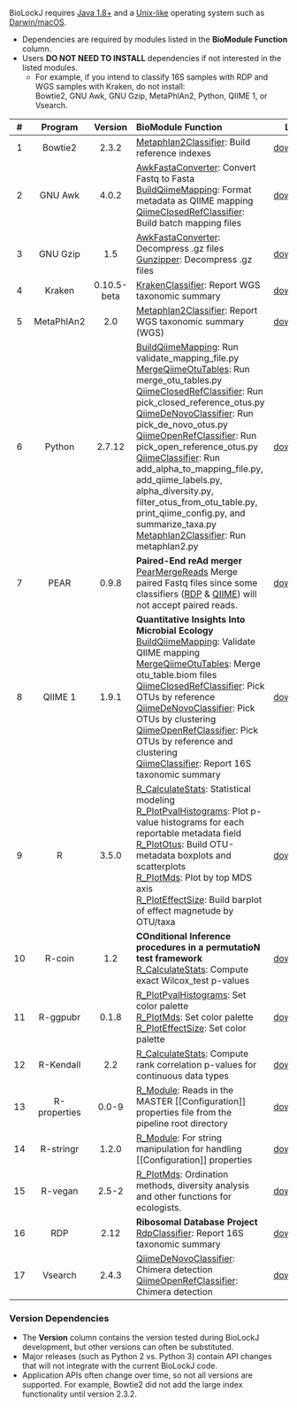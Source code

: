 BioLockJ requires [Java 1.8+](https://www.java.com "Java Homepage") and a [Unix-like](https://en.wikipedia.org/wiki/Unix-like) operating system  such as [Darwin/macOS](https://en.wikipedia.org/wiki/Darwin_(operating_system)).

* Dependencies are required by modules listed in the **BioModule Function** column.
* Users **DO NOT NEED TO INSTALL** dependencies if not interested in the listed modules.
  - For example, if you intend to classify 16S samples with RDP and WGS samples with Kraken, do not install:<br>
    Bowtie2, GNU Awk, GNU Gzip, MetaPhlAn2, Python, QIIME 1, or Vsearch.

| # | Program | Version | BioModule Function | Link |
| :---: | :---: | :---: | :--- | :---: |
| 1 | Bowtie2 | 2.3.2 | [Metaphlan2Classifier](../wiki/module.classifier.wgs#Metaphlan2Classifier): Build reference indexes  | [download](http://bowtie-bio.sourceforge.net/bowtie2/manual.shtml#obtaining-bowtie-2 "Bowtie2 Releases") |
| 2 | GNU Awk | 4.0.2 | [AwkFastaConverter](../wiki/module.seq#AwkFastaConverter): Convert Fastq to Fasta <br> [BuildQiimeMapping](../wiki/module.implicit.qiime#BuildQiimeMapping): Format metadata as QIIME mapping<br> [QiimeClosedRefClassifier](../wiki/module.classifier.r16s#QiimeClosedRefClassifier): Build batch mapping files | [download](https://www.gnu.org/software/gawk "Gawk Homepage")  |
| 3 | GNU Gzip | 1.5 | [AwkFastaConverter](../wiki/module.seq#AwkFastaConverter): Decompress .gz files <br> [Gunzipper](../wiki/module.seq#Gunzipper): Decompress .gz files | [download](https://www.gnu.org/software/gzip/ "Gzip Homepage") |
| 4 | Kraken | 0.10.5-beta | [KrakenClassifier](../wiki/module.classifier.wgs#KrakenClassifier): Report WGS taxonomic summary | [download](https://ccb.jhu.edu/software/kraken "Kraken Homepage") |
| 5 | MetaPhlAn2 | 2.0 | [Metaphlan2Classifier](../wiki/module.classifier.wgs#Metaphlan2Classifier): Report WGS taxonomic summary (WGS) | [download](http://huttenhower.sph.harvard.edu/metaphlan2 "MetaPhlAn2 Homepage") |
| 6 | Python | 2.7.12 | [BuildQiimeMapping](../wiki/module.implicit.qiime#BuildQiimeMapping): Run validate_mapping_file.py<br> [MergeQiimeOtuTables](../wiki/module.implicit.qiime#MergeQiimeOtuTables): Run merge_otu_tables.py<br> [QiimeClosedRefClassifier](../wiki/module.classifier.r16s#QiimeClosedRefClassifier): Run pick_closed_reference_otus.py<br> [QiimeDeNovoClassifier](../wiki/module.classifier.r16s#QiimeDeNovoClassifier): Run pick_de_novo_otus.py<br> [QiimeOpenRefClassifier](../wiki/module.classifier.r16s#QiimeOpenRefClassifier): Run pick_open_reference_otus.py<br> [QiimeClassifier](../wiki/module.implicit.qiime#QiimeClassifier): Run add_alpha_to_mapping_file.py, add_qiime_labels.py, alpha_diversity.py, filter_otus_from_otu_table.py, print_qiime_config.py, and summarize_taxa.py<br> [Metaphlan2Classifier](../wiki/module.classifier.wgs#Metaphlan2Classifier): Run metaphlan2.py | [download](https://www.python.org "Python Homepage") |
| 7 | PEAR | 0.9.8 | **Paired-End reAd merger**<br> [PearMergeReads](../wiki/module.seq#PearMergeReads) Merge paired Fastq files since some classifiers ([RDP](http://rdp.cme.msu.edu/classifier/classifier.jsp) & [QIIME](http://qiime.org)) will not accept paired reads. | [download](https://sco.h-its.org/exelixis/web/software/pear "PEAR Releases") |
| 8 | QIIME 1 | 1.9.1 |  **Quantitative Insights Into Microbial Ecology**<br> [BuildQiimeMapping](../wiki/module.implicit.qiime#BuildQiimeMapping): Validate QIIME mapping<br> [MergeQiimeOtuTables](../wiki/module.implicit.qiime#MergeQiimeOtuTables): Merge otu_table.biom files<br> [QiimeClosedRefClassifier](../wiki/module.classifier.r16s#QiimeClosedRefClassifier): Pick OTUs by reference<br> [QiimeDeNovoClassifier](../wiki/module.classifier.r16s#QiimeDeNovoClassifier): Pick OTUs by clustering <br> [QiimeOpenRefClassifier](../wiki/module.classifier.r16s#QiimeOpenRefClassifier): Pick OTUs by reference and clustering<br> [QiimeClassifier](../wiki/module.implicit.qiime#QiimeClassifier): Report 16S taxonomic summary | [download](http://qiime.org "QIIME Homepage") |
| 9 | R | 3.5.0 | [R_CalculateStats](../wiki/module.report.r#R_CalculateStats): Statistical modeling<br> [R_PlotPvalHistograms](../wiki/module.report.r#R_PlotPvalHistograms): Plot p-value histograms for each reportable metadata field<br> [R_PlotOtus](../wiki/module.report.r#R_PlotOtus): Build OTU-metadata boxplots and scatterplots<br> [R_PlotMds](../wiki/module.report.r#R_PlotMds): Plot by top MDS axis <br> [R_PlotEffectSize](../wiki/module.report.r#R_PlotEffectSize): Build barplot of effect magnetude by OTU/taxa | [download](https://cran.r-project.org "Comprehensive R Archive Network") |
| 10 | R-coin | 1.2 | **COnditional Inference procedures in a permutatioN test framework**<br> [R_CalculateStats](../wiki/module.report.r#R_CalculateStats): Compute exact Wilcox_test  p-values | [download](https://cran.r-project.org/web/packages/coin/index.html "CRAN coin Pacakge Page") |
| 11 | R-ggpubr | 0.1.8 | [R_PlotPvalHistograms](../wiki/module.report.r#R_PlotPvalHistograms): Set color palette <br> [R_PlotMds](../wiki/module.report.r#R_PlotMds): Set color palette <br> [R_PlotEffectSize](../wiki/module.report.r#R_PlotEffectSize): Set color palette | [download](https://cran.r-project.org/web/packages/ggpubr/index.html "CRAN ggpubr 'ggplot2' Based Publication Ready Plots") |
| 12 | R-Kendall | 2.2 | [R_CalculateStats](../wiki/module.report.r#R_CalculateStats): Compute rank correlation p-values for continuous data types | [download](https://cran.r-project.org/web/packages/Kendall/index.html "CRAN Kendall Package Page") |
| 13 | R-properties | 0.0-9 | [R_Module](../wiki/module.report.r#R_Module): Reads in the MASTER [[Configuration]] properties file from the pipeline root directory | [download](https://cran.r-project.org/web/packages/properties/index.html "CRAN properties Package Page") |
| 14 | R-stringr | 1.2.0 | [R_Module](../wiki/module.report.r#R_Module): For string manipulation for handling [[Configuration]] properties | [download](https://stringr.tidyverse.org/#installation "stringr Pacakge Page") |
| 15 | R-vegan | 2.5-2 | [R_PlotMds](../wiki/module.report.r#R_PlotMds):  Ordination methods, diversity analysis and other functions for ecologists. | [download](https://cran.r-project.org/web/packages/vegan/index.html "CRAN vegan Package Page") |
| 16 | RDP | 2.12 | **Ribosomal Database Project**<br> [RdpClassifier](../wiki/module.classifier.r16s#RdpClassifier): Report 16S taxonomic summary  | [download](https://sourceforge.net/projects/rdp-classifier/files/rdp-classifier/rdp_classifier_2.12.zip/download "RDP Source Forge") |
| 17 | Vsearch | 2.4.3 | [QiimeDeNovoClassifier](../wiki/module.classifier.r16s#QiimeDeNovoClassifier): Chimera detection<br> [QiimeOpenRefClassifier](../wiki/module.classifier.r16s#QiimeOpenRefClassifier): Chimera detection | [download](https://github.com/torognes/vsearch#download-and-install "Vsearch GitHub") |

### Version Dependencies
* The **Version** column contains the version tested during BioLockJ development, but other versions can often be substituted.  
* Major releases (such as Python 2 vs. Python 3) contain API changes that will not integrate with the current BioLockJ code.
* Application APIs often change over time, so not all versions are supported.  For example, Bowtie2 did not add the large index functionality until version 2.3.2. 